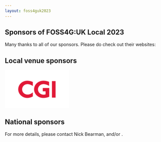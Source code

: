 ```yaml
---
layout: foss4guk2023
---
```


## Sponsors of FOSS4G:UK Local 2023

Many thanks to all of our sponsors. Please do check out their websites:

## Local venue sponsors

[<img src="images/logo_cgi_color.png" width="200" align="middle">](https://www.cgi.com/en)


<!-- ### Business supporters -->

## National sponsors


For more details, please contact Nick Bearman, and/or <span class="osgeoemail"></span>. 

<!-- Jonny Huck Email Obfuscator -->
<!-- Simply add...  <span class="osgeoemail"></span>  ...wherever you would like the email link to appear -->
<script>
    let spans = document.getElementsByClassName('osgeoemail');
    for (let i = 0; i < spans.length; i++){
        spans[i].innerHTML = Tea.decrypt("TaP7QMCgFhScZikfQl5S2WfHPdfSh44LhvA4yCJITheD063TvlsEuDlGFtNkE+SCMIKiymkA/88=", "foss4g");
    }
</script>